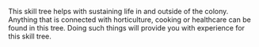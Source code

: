 This skill tree helps with sustaining life in and outside of the colony. Anything that is connected with horticulture, cooking or healthcare can be found in this tree. Doing such things will provide you with experience for this skill tree. 